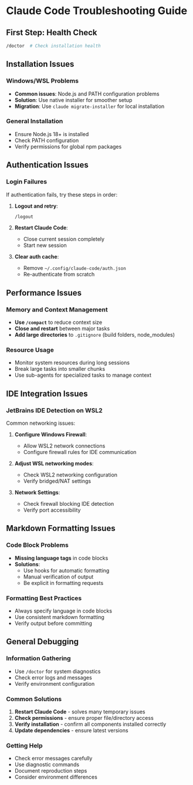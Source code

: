 # Claude Code Troubleshooting Guide

## First Step: Health Check
```bash
/doctor  # Check installation health
```

## Installation Issues

### Windows/WSL Problems
- **Common issues**: Node.js and PATH configuration problems
- **Solution**: Use native installer for smoother setup
- **Migration**: Use `claude migrate-installer` for local installation

### General Installation
- Ensure Node.js 18+ is installed
- Check PATH configuration
- Verify permissions for global npm packages

## Authentication Issues

### Login Failures
If authentication fails, try these steps in order:

1. **Logout and retry**:
   ```bash
   /logout
   ```

2. **Restart Claude Code**:
   - Close current session completely
   - Start new session

3. **Clear auth cache**:
   - Remove `~/.config/claude-code/auth.json`
   - Re-authenticate from scratch

## Performance Issues

### Memory and Context Management
- **Use `/compact`** to reduce context size
- **Close and restart** between major tasks
- **Add large directories** to `.gitignore` (build folders, node_modules)

### Resource Usage
- Monitor system resources during long sessions
- Break large tasks into smaller chunks
- Use sub-agents for specialized tasks to manage context

## IDE Integration Issues

### JetBrains IDE Detection on WSL2
Common networking issues:

1. **Configure Windows Firewall**:
   - Allow WSL2 network connections
   - Configure firewall rules for IDE communication

2. **Adjust WSL networking modes**:
   - Check WSL2 networking configuration
   - Verify bridged/NAT settings

3. **Network Settings**:
   - Check firewall blocking IDE detection
   - Verify port accessibility

## Markdown Formatting Issues

### Code Block Problems
- **Missing language tags** in code blocks
- **Solutions**:
  - Use hooks for automatic formatting
  - Manual verification of output
  - Be explicit in formatting requests

### Formatting Best Practices
- Always specify language in code blocks
- Use consistent markdown formatting
- Verify output before committing

## General Debugging

### Information Gathering
- Use `/doctor` for system diagnostics
- Check error logs and messages
- Verify environment configuration

### Common Solutions
1. **Restart Claude Code** - solves many temporary issues
2. **Check permissions** - ensure proper file/directory access  
3. **Verify installation** - confirm all components installed correctly
4. **Update dependencies** - ensure latest versions

### Getting Help
- Check error messages carefully
- Use diagnostic commands
- Document reproduction steps
- Consider environment differences